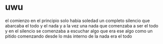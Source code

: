 # uwu
el comienzo
en el principio solo habia soledad
un completo silencio
que abarcaba el todo y el nada
y a la vez una nada que comenzaba a ser el todo
y en el silencio se comenzaba a escuchar
algo 
que era ese algo
como un pitido
comenzando desde lo más interno de la nada
era el todo 
